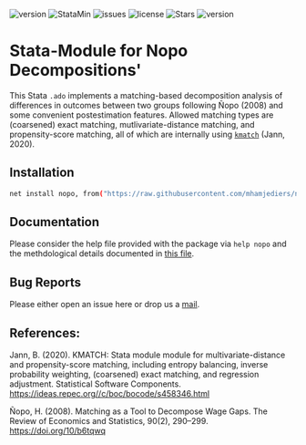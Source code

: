 ![version](https://img.shields.io/badge/version-0.1-white) ![StataMin](https://img.shields.io/badge/stata-15-blue) ![issues](https://img.shields.io/github/issues/mhamjediers/nopo_decomposition) ![license](https://img.shields.io/github/license/mhamjediers/nopo_decomposition) ![Stars](https://img.shields.io/github/stars/mhamjediers/nopo_decomposition) ![version](https://img.shields.io/github/v/release/mhamjediers/nopo_decomposition) 

# Stata-Module for Nopo Decompositions'

This Stata `.ado` implements a matching-based decomposition analysis of differences in outcomes between two groups following Ñopo (2008) and some convenient postestimation features. Allowed matching types are (coarsened) exact matching, mutlivariate-distance matching, and propensity-score matching, all of which are internally using [`kmatch`](https://github.com/benjann/kmatch) (Jann, 2020).

## Installation

```bash
net install nopo, from("https://raw.githubusercontent.com/mhamjediers/nopo_decomposition/master/")
```

## Documentation

Please consider the help file provided with the package via `help nopo` and the methdological details documented in [this file](https://github.com/mhamjediers/nopo_decomposition/blob/main/te.md).

## Bug Reports

Please either open an issue here or drop us a [mail](mailto:maximilian.sprengholz@hu-berlin.de,maik.hamjediers@hu-berlin.de?subject=[nopo]%20Bug%20Report).

## References:
Jann, B. (2020). KMATCH: Stata module module for multivariate-distance and propensity-score matching, including entropy balancing, inverse probability weighting, (coarsened) exact matching, and regression adjustment. Statistical Software Components. https://ideas.repec.org//c/boc/bocode/s458346.html

Ñopo, H. (2008). Matching as a Tool to Decompose Wage Gaps. The Review of Economics and Statistics, 90(2), 290–299. https://doi.org/10/b6tqwq
